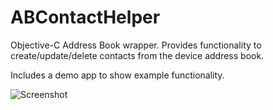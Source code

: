 ABContactHelper
===============

Objective-C Address Book wrapper. Provides functionality to create/update/delete contacts from the device address book.

Includes a demo app to show example functionality.

![Screenshot](https://raw.github.com/shepting/ABContactHelper/clearer_code_layout/Demo/Address-Book-Demo-App.png)
